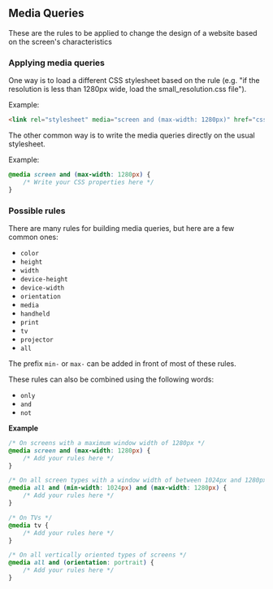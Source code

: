## Media Queries

These are the rules to be applied to change the design of a website based on the screen's characteristics

### Applying media queries

One way is to load a different CSS stylesheet based on the rule (e.g. "if the resolution is less than 1280px wide, load the small_resolution.css file").

Example:

```HTML
<link rel="stylesheet" media="screen and (max-width: 1280px)" href="css/small_resolution.css">
```

The other common way is to write the media queries directly on the usual stylesheet.

Example:

```CSS
@media screen and (max-width: 1280px) {
    /* Write your CSS properties here */
}
```

### Possible rules

There are many rules for building media queries, but here are a few common ones:

- `color`
- `height`
- `width`
- `device-height`
- `device-width`
- `orientation`
- `media`
- `handheld`
- `print`
- `tv`
- `projector`
- `all`

The prefix `min-` or `max-` can be added in front of most of these rules.

These rules can also be combined using the following words:

- `only`
- `and`
- `not`

**Example**

```CSS
/* On screens with a maximum window width of 1280px */
@media screen and (max-width: 1280px) {
    /* Add your rules here */
}

/* On all screen types with a window width of between 1024px and 1280px */
@media all and (min-width: 1024px) and (max-width: 1280px) {
    /* Add your rules here */
}

/* On TVs */
@media tv {
    /* Add your rules here */
}

/* On all vertically oriented types of screens */
@media all and (orientation: portrait) {
    /* Add your rules here */
}
```
